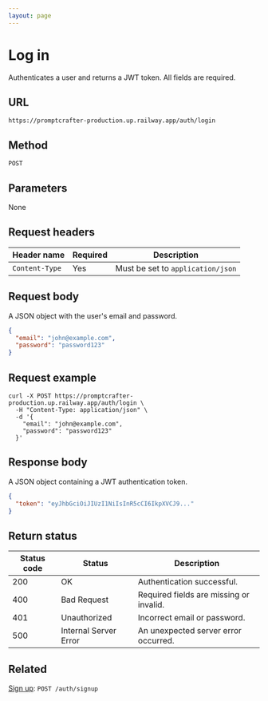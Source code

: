 ```yaml
---
layout: page
---
```


# Log in

Authenticates a user and returns a JWT token. All fields are required.

## URL

```text
https://promptcrafter-production.up.railway.app/auth/login
```

## Method

`POST`

## Parameters

None

## Request headers

| Header name     | Required | Description                       |
|-----------------|----------|-----------------------------------|
| `Content-Type`  | Yes      | Must be set to `application/json` |

## Request body

A JSON object with the user's email and password.

```json
{
  "email": "john@example.com",
  "password": "password123"
}
```

## Request example

```shell
curl -X POST https://promptcrafter-production.up.railway.app/auth/login \
  -H "Content-Type: application/json" \
  -d '{
    "email": "john@example.com",
    "password": "password123"
  }'
```

## Response body

A JSON object containing a JWT authentication token.

```json
{
  "token": "eyJhbGciOiJIUzI1NiIsInR5cCI6IkpXVCJ9..."
}
```

## Return status

| Status code | Status                 | Description                                           |
|-------------|------------------------|-------------------------------------------------------|
| 200         | OK                     | Authentication successful.                            |
| 400         | Bad Request            | Required fields are missing or invalid.               |
| 401         | Unauthorized           | Incorrect email or password.                          |
| 500         | Internal Server Error  | An unexpected server error occurred.                  |

## Related

[Sign up](post-auth-signup.md): `POST /auth/signup`
